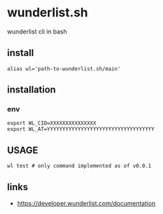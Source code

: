 # wunderlist.sh

wunderlist cli in bash

## install

```
alias wl='path-to-wunderlist.sh/main'
```

## installation

### env

```
export WL_CID=XXXXXXXXXXXXXXX
export WL_AT=YYYYYYYYYYYYYYYYYYYYYYYYYYYYYYYYYYY
```

## USAGE

```
wl test # only command implemented as of v0.0.1
```

## links

- <https://developer.wunderlist.com/documentation>
